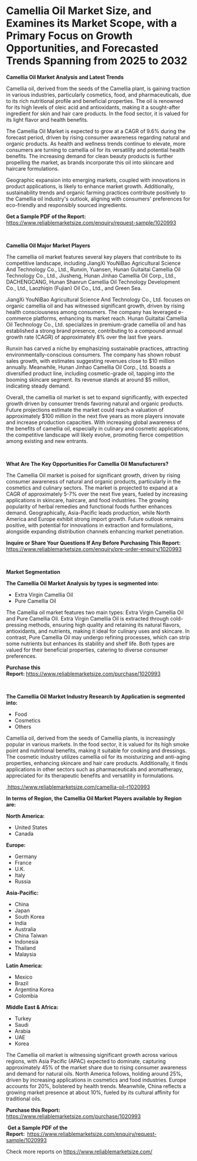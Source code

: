 <p><h1>Camellia Oil Market Size, and Examines its Market Scope, with a Primary Focus on Growth Opportunities, and Forecasted Trends Spanning from 2025 to 2032</h1></p><p><strong>Camellia Oil Market Analysis and Latest Trends</strong></p>
<p><p>Camellia oil, derived from the seeds of the Camellia plant, is gaining traction in various industries, particularly cosmetics, food, and pharmaceuticals, due to its rich nutritional profile and beneficial properties. The oil is renowned for its high levels of oleic acid and antioxidants, making it a sought-after ingredient for skin and hair care products. In the food sector, it is valued for its light flavor and health benefits.</p><p>The Camellia Oil Market is expected to grow at a CAGR of 9.6% during the forecast period, driven by rising consumer awareness regarding natural and organic products. As health and wellness trends continue to elevate, more consumers are turning to camellia oil for its versatility and potential health benefits. The increasing demand for clean beauty products is further propelling the market, as brands incorporate this oil into skincare and haircare formulations. </p><p>Geographic expansion into emerging markets, coupled with innovations in product applications, is likely to enhance market growth. Additionally, sustainability trends and organic farming practices contribute positively to the Camellia oil industry's outlook, aligning with consumers' preferences for eco-friendly and responsibly sourced ingredients.</p></p>
<p><strong>Get a Sample PDF of the Report:&nbsp;</strong> <a href="https://www.reliablemarketsize.com/enquiry/request-sample/1020993?utm_campaign=2253&utm_medium=2&utm_source=Github&utm_content=ia&utm_term=01022025&utm_id=camellia-oil">https://www.reliablemarketsize.com/enquiry/request-sample/1020993</a></p>
<p>&nbsp;</p>
<p><strong>Camellia Oil Major Market Players</strong></p>
<p><p>The camellia oil market features several key players that contribute to its competitive landscape, including JiangXi YouNiBao Agricultural Science And Technology Co., Ltd., Runxin, Yuansen, Hunan Guitaitai Camellia Oil Technology Co., Ltd., Jiusheng, Hunan Jinhao Camellia Oil Corp., Ltd., DACHENGCANG, Hunan Shanrun Camellia Oil Technology Development Co., Ltd., Laozhiqin (Fujian) Oil Co., Ltd., and Green Sea.</p><p>JiangXi YouNiBao Agricultural Science And Technology Co., Ltd. focuses on organic camellia oil and has witnessed significant growth, driven by rising health consciousness among consumers. The company has leveraged e-commerce platforms, enhancing its market reach. Hunan Guitaitai Camellia Oil Technology Co., Ltd. specializes in premium-grade camellia oil and has established a strong brand presence, contributing to a compound annual growth rate (CAGR) of approximately 8% over the last five years.</p><p>Runxin has carved a niche by emphasizing sustainable practices, attracting environmentally-conscious consumers. The company has shown robust sales growth, with estimates suggesting revenues close to $10 million annually. Meanwhile, Hunan Jinhao Camellia Oil Corp., Ltd. boasts a diversified product line, including cosmetic-grade oil, tapping into the booming skincare segment. Its revenue stands at around $5 million, indicating steady demand.</p><p>Overall, the camellia oil market is set to expand significantly, with expected growth driven by consumer trends favoring natural and organic products. Future projections estimate the market could reach a valuation of approximately $100 million in the next five years as more players innovate and increase production capacities. With increasing global awareness of the benefits of camellia oil, especially in culinary and cosmetic applications, the competitive landscape will likely evolve, promoting fierce competition among existing and new entrants.</p></p>
<p>&nbsp;</p>
<p><strong>What Are The Key Opportunities For Camellia Oil Manufacturers?</strong></p>
<p><p>The Camellia Oil market is poised for significant growth, driven by rising consumer awareness of natural and organic products, particularly in the cosmetics and culinary sectors. The market is projected to expand at a CAGR of approximately 5-7% over the next five years, fueled by increasing applications in skincare, haircare, and food industries. The growing popularity of herbal remedies and functional foods further enhances demand. Geographically, Asia-Pacific leads production, while North America and Europe exhibit strong import growth. Future outlook remains positive, with potential for innovations in extraction and formulations, alongside expanding distribution channels enhancing market penetration.</p></p>
<p><strong>Inquire or Share Your Questions If Any Before Purchasing This Report:</strong> <a href="https://www.reliablemarketsize.com/enquiry/pre-order-enquiry/1020993?utm_campaign=2253&utm_medium=2&utm_source=Github&utm_content=ia&utm_term=01022025&utm_id=camellia-oil">https://www.reliablemarketsize.com/enquiry/pre-order-enquiry/1020993</a></p>
<p>&nbsp;</p>
<p><strong>Market Segmentation</strong></p>
<p><strong>The Camellia Oil Market Analysis by types is segmented into:</strong></p>
<p><ul><li>Extra Virgin Camellia Oil</li><li>Pure Camellia Oil</li></ul></p>
<p><p>The Camellia oil market features two main types: Extra Virgin Camellia Oil and Pure Camellia Oil. Extra Virgin Camellia Oil is extracted through cold-pressing methods, ensuring high quality and retaining its natural flavors, antioxidants, and nutrients, making it ideal for culinary uses and skincare. In contrast, Pure Camellia Oil may undergo refining processes, which can strip some nutrients but enhances its stability and shelf life. Both types are valued for their beneficial properties, catering to diverse consumer preferences.</p></p>
<p><strong>Purchase this Report:&nbsp;</strong><a href="https://www.reliablemarketsize.com/purchase/1020993?utm_campaign=2253&utm_medium=2&utm_source=Github&utm_content=ia&utm_term=01022025&utm_id=camellia-oil">https://www.reliablemarketsize.com/purchase/1020993</a></p>
<p>&nbsp;</p>
<p><strong>The Camellia Oil Market Industry Research by Application is segmented into:</strong></p>
<p><ul><li>Food</li><li>Cosmetics</li><li>Others</li></ul></p>
<p><p>Camellia oil, derived from the seeds of Camellia plants, is increasingly popular in various markets. In the food sector, it is valued for its high smoke point and nutritional benefits, making it suitable for cooking and dressings. The cosmetic industry utilizes camellia oil for its moisturizing and anti-aging properties, enhancing skincare and hair care products. Additionally, it finds applications in other sectors such as pharmaceuticals and aromatherapy, appreciated for its therapeutic benefits and versatility in formulations.</p></p>
<p><a href="https://www.reliablemarketsize.com/camellia-oil-r1020993?utm_campaign=2253&utm_medium=2&utm_source=Github&utm_content=ia&utm_term=01022025&utm_id=camellia-oil">&nbsp;https://www.reliablemarketsize.com/camellia-oil-r1020993</a></p>
<p><strong>In terms of Region, the Camellia Oil Market Players available by Region are:</strong></p>
<p>
    <p> <strong> North America: </strong>
        <ul>
            <li>United States</li>
            <li>Canada</li>
        </ul>
        </p> 
    <p> <strong> Europe: </strong>
        <ul>
            <li>Germany</li>
            <li>France</li>
            <li>U.K.</li>
            <li>Italy</li>
            <li>Russia</li>
        </ul>
        </p> 
    <p> <strong> Asia-Pacific: </strong>
        <ul>
            <li>China</li>
            <li>Japan</li>
            <li>South Korea</li>
            <li>India</li>
            <li>Australia</li>
            <li>China Taiwan</li>
            <li>Indonesia</li>
            <li>Thailand</li>
            <li>Malaysia</li>
        </ul>
        </p> 
    <p> <strong> Latin America: </strong>
        <ul>
            <li>Mexico</li>
            <li>Brazil</li>
            <li>Argentina Korea</li>
            <li>Colombia</li>
        </ul>
        </p> 
    <p> <strong> Middle East & Africa: </strong>
        <ul>
            <li>Turkey</li>
            <li>Saudi</li>
            <li>Arabia</li>
            <li>UAE</li>
            <li>Korea</li>
        </ul>
    </p>
    </p>
<p><p>The Camellia oil market is witnessing significant growth across various regions, with Asia Pacific (APAC) expected to dominate, capturing approximately 45% of the market share due to rising consumer awareness and demand for natural oils. North America follows, holding around 25%, driven by increasing applications in cosmetics and food industries. Europe accounts for 20%, bolstered by health trends. Meanwhile, China reflects a growing market presence at about 10%, fueled by its cultural affinity for traditional oils.</p></p>
<p><strong>Purchase this Report: </strong><a href="https://www.reliablemarketsize.com/purchase/1020993?utm_campaign=2253&utm_medium=2&utm_source=Github&utm_content=ia&utm_term=01022025&utm_id=camellia-oil">https://www.reliablemarketsize.com/purchase/1020993</a></p>
<p>&nbsp;<strong>Get a Sample PDF of the Report:&nbsp;&nbsp;</strong><a href="https://www.reliablemarketsize.com/enquiry/request-sample/1020993?utm_campaign=2253&utm_medium=2&utm_source=Github&utm_content=ia&utm_term=01022025&utm_id=camellia-oil">https://www.reliablemarketsize.com/enquiry/request-sample/1020993</a></p>
<p><strong></strong></p>
<p>Check more reports on <a href="https://www.reliablemarketsize.com/?utm_campaign=2253&utm_medium=2&utm_source=Github&utm_content=ia&utm_term=01022025&utm_id=camellia-oil">https://www.reliablemarketsize.com/</a></p>